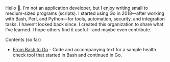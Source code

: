 Hello 👋. I'm not an application developer, but I enjoy writing small to medium-sized programs (scripts). I started using Go in 2018—after working with Bash, Perl, and Python—for tools, automation, security, and integration tasks. I haven’t looked back since. I created this organization to share what I’ve learned. I hope others find it useful—and maybe even contribute.

Contents (so far)

* [From Bash to Go](https://github.com/go-hand/from-bash-to-go) - Code and accompanying text for a sample health check tool that started in Bash and continued in Go.
